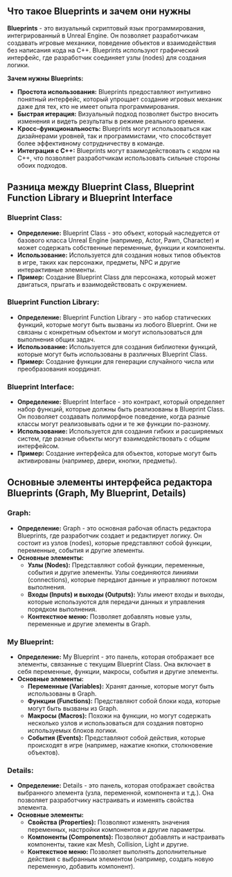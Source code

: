 ## Что такое Blueprints и зачем они нужны

**Blueprints** - это визуальный скриптовый язык программирования, интегрированный в Unreal Engine. Он позволяет разработчикам создавать игровые механики, поведение объектов и взаимодействия без написания кода на C++. Blueprints используют графический интерфейс, где разработчик соединяет узлы (nodes) для создания логики.

**Зачем нужны Blueprints:**

* **Простота использования:** Blueprints предоставляют интуитивно понятный интерфейс, который упрощает создание игровых механик даже для тех, кто не имеет опыта программирования.
* **Быстрая итерация:** Визуальный подход позволяет быстро вносить изменения и видеть результаты в режиме реального времени.
* **Кросс-функциональность:** Blueprints могут использоваться как дизайнерами уровней, так и программистами, что способствует более эффективному сотрудничеству в команде.
* **Интеграция с C++:** Blueprints могут взаимодействовать с кодом на C++, что позволяет разработчикам использовать сильные стороны обоих подходов.

## Разница между Blueprint Class, Blueprint Function Library и Blueprint Interface

### **Blueprint Class:**

* **Определение:** Blueprint Class - это объект, который наследуется от базового класса Unreal Engine (например, Actor, Pawn, Character) и может содержать собственные переменные, функции и компоненты.
* **Использование:** Используется для создания новых типов объектов в игре, таких как персонажи, предметы, NPC и другие интерактивные элементы.
* **Пример:** Создание Blueprint Class для персонажа, который может двигаться, прыгать и взаимодействовать с окружением.

### **Blueprint Function Library:**

* **Определение:** Blueprint Function Library - это набор статических функций, которые могут быть вызваны из любого Blueprint. Они не связаны с конкретным объектом и могут использоваться для выполнения общих задач.
* **Использование:** Используется для создания библиотеки функций, которые могут быть использованы в различных Blueprint Class.
* **Пример:** Создание функции для генерации случайного числа или преобразования координат.

### **Blueprint Interface:**

* **Определение:** Blueprint Interface - это контракт, который определяет набор функций, которые должны быть реализованы в Blueprint Class. Он позволяет создавать полиморфное поведение, когда разные классы могут реализовывать одни и те же функции по-разному.
* **Использование:** Используется для создания гибких и расширяемых систем, где разные объекты могут взаимодействовать с общим интерфейсом.
* **Пример:** Создание интерфейса для объектов, которые могут быть активированы (например, двери, кнопки, предметы).

## Основные элементы интерфейса редактора Blueprints (Graph, My Blueprint, Details)

### **Graph:**

* **Определение:** Graph - это основная рабочая область редактора Blueprints, где разработчик создает и редактирует логику. Он состоит из узлов (nodes), которые представляют собой функции, переменные, события и другие элементы.
* **Основные элементы:**
    * **Узлы (Nodes):** Представляют собой функции, переменные, события и другие элементы. Узлы соединяются линиями (connections), которые передают данные и управляют потоком выполнения.
    * **Входы (Inputs) и выходы (Outputs):** Узлы имеют входы и выходы, которые используются для передачи данных и управления порядком выполнения.
    * **Контекстное меню:** Позволяет добавлять новые узлы, переменные и другие элементы в Graph.

### **My Blueprint:**

* **Определение:** My Blueprint - это панель, которая отображает все элементы, связанные с текущим Blueprint Class. Она включает в себя переменные, функции, макросы, события и другие элементы.
* **Основные элементы:**
    * **Переменные (Variables):** Хранят данные, которые могут быть использованы в Graph.
    * **Функции (Functions):** Представляют собой блоки кода, которые могут быть вызваны из Graph.
    * **Макросы (Macros):** Похожи на функции, но могут содержать несколько узлов и использоваться для создания повторно используемых блоков логики.
    * **События (Events):** Представляют собой действия, которые происходят в игре (например, нажатие кнопки, столкновение объектов).

### **Details:**

* **Определение:** Details - это панель, которая отображает свойства выбранного элемента (узла, переменной, компонента и т.д.). Она позволяет разработчику настраивать и изменять свойства элемента.
* **Основные элементы:**
    * **Свойства (Properties):** Позволяют изменять значения переменных, настройки компонентов и другие параметры.
    * **Компоненты (Components):** Позволяют добавлять и настраивать компоненты, такие как Mesh, Collision, Light и другие.
    * **Контекстное меню:** Позволяет выполнять дополнительные действия с выбранным элементом (например, создать новую переменную, добавить компонент).
